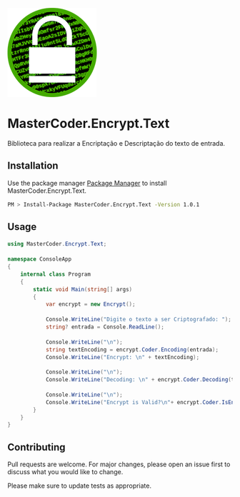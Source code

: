 ![Logo](https://raw.githubusercontent.com/7porquinhos/MasterCoder.Encrypt.Text/main/MasterCoder/MasterCoder.Encrypt.Text/IconEncrypt.png)

# MasterCoder.Encrypt.Text
Biblioteca para realizar a Encriptação e Descriptação do texto de entrada.

## Installation

Use the package manager [Package Manager](https://www.nuget.org/packages/MasterCoder.Encrypt.Text/) to install MasterCoder.Encrypt.Text.

```bash
PM > Install-Package MasterCoder.Encrypt.Text -Version 1.0.1
```

## Usage

```csharp
using MasterCoder.Encrypt.Text;

namespace ConsoleApp
{
    internal class Program
    {
        static void Main(string[] args)
        {
            var encrypt = new Encrypt();

			Console.WriteLine("Digite o texto a ser Criptografado: ");
			string? entrada = Console.ReadLine();
			
			Console.WriteLine("\n");
			string textEncoding = encrypt.Coder.Encoding(entrada);
			Console.WriteLine("Encrypt: \n" + textEncoding);
			
			Console.WriteLine("\n");
			Console.WriteLine("Decoding: \n" + encrypt.Coder.Decoding(textEncoding));
			
			Console.WriteLine("\n");
			Console.WriteLine("Encrypt is Valid?\n"+ encrypt.Coder.IsEncrypt(textEncoding));
        }
    }
}

```

## Contributing
Pull requests are welcome. For major changes, please open an issue first to discuss what you would like to change.

Please make sure to update tests as appropriate.